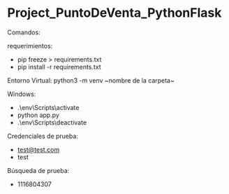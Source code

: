# Project_PuntoDeVenta_PythonFlask

Comandos:

requerimientos: 
  - pip freeze > requirements.txt
  - pip install -r requirements.txt

Entorno Virtual: python3 -m venv ~nombre de la carpeta~

Windows:
  - .\env\Scripts\activate
  - python app.py
  - .\env\Scripts\deactivate

Credenciales de prueba:
  - test@test.com
  - test

Búsqueda de prueba:
  - 1116804307
